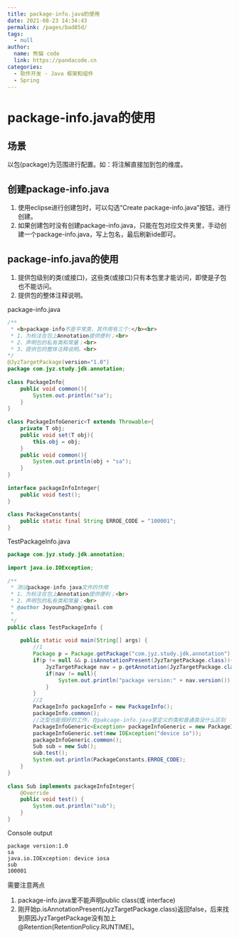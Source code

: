 ```yaml
---
title: package-info.java的使用
date: 2021-08-23 14:34:43
permalink: /pages/bad85d/
tags: 
  - null
author: 
  name: 熊猫 code
  link: https://pandacode.cn
categories: 
  - 软件开发 - Java 框架和组件
  - Spring
---
```

# package-info.java的使用

## 场景

以包(package)为范围进行配置。如：将注解直接加到包的维度。

## 创建package-info.java

1. 使用eclipse进行创建包时，可以勾选“Create package-info.java”按钮，进行创建。
2. 如果创建包时没有创建package-info.java，只能在包对应文件夹里，手动创建一个package-info.java，写上包名，最后刷新ide即可。

## package-info.java的使用

1. 提供包级别的类(或接口)，这些类(或接口)只有本包里才能访问，即使是子包也不能访问。
2. 提供包的整体注释说明。

package-info.java

```java
/**   
 * <b>package-info不是平常类，其作用有三个:</b><br>   
 * 1、为标注在包上Annotation提供便利；<br>   
 * 2、声明包的私有类和常量；<br>   
 * 3、提供包的整体注释说明。<br>   
*/   
@JyzTargetPackage(version="1.0")  
package com.jyz.study.jdk.annotation;  
  
class PackageInfo{  
    public void common(){  
        System.out.println("sa");  
    }  
}  
  
class PackageInfoGeneric<T extends Throwable>{  
    private T obj;  
    public void set(T obj){  
        this.obj = obj;  
    }  
    public void common(){  
        System.out.println(obj + "sa");  
    }  
}  
  
interface packageInfoInteger{  
    public void test();  
}  
  
class PackageConstants{  
    public static final String ERROE_CODE = "100001";   
} 
```

TestPackageInfo.java

```java
package com.jyz.study.jdk.annotation;  
  
import java.io.IOException;  
  
/** 
 * 测试package-info.java文件的作用 
 * 1、为标注在包上Annotation提供便利；<br>   
 * 2、声明包的私有类和常量；<br>   
 * @author JoyoungZhang@gmail.com 
 * 
 */  
public class TestPackageInfo {  
  
    public static void main(String[] args) {  
        //1  
        Package p = Package.getPackage("com.jyz.study.jdk.annotation");  
        if(p != null && p.isAnnotationPresent(JyzTargetPackage.class)){  
            JyzTargetPackage nav = p.getAnnotation(JyzTargetPackage.class);  
            if(nav != null){   
                System.out.println("package version:" + nav.version());  
            }  
        }  
        //2  
        PackageInfo packageInfo = new PackageInfo();  
        packageInfo.common();  
        //泛型也能很好的工作，在pakcage-info.java里定义的类和普通类没什么区别  
        PackageInfoGeneric<Exception> packageInfoGeneric = new PackageInfoGeneric<Exception>();  
        packageInfoGeneric.set(new IOException("device io"));  
        packageInfoGeneric.common();  
        Sub sub = new Sub();  
        sub.test();  
        System.out.println(PackageConstants.ERROE_CODE);  
    }  
}  
  
class Sub implements packageInfoInteger{  
    @Override  
    public void test() {  
        System.out.println("sub");  
    }  
}
```

Console output

```
package version:1.0  
sa  
java.io.IOException: device iosa  
sub  
100001  
```

需要注意两点

1. package-info.java里不能声明public class(或 interface)
2. 刚开始p.isAnnotationPresent(JyzTargetPackage.class)返回false，后来找到原因JyzTargetPackage没有加上@Retention(RetentionPolicy.RUNTIME)。
